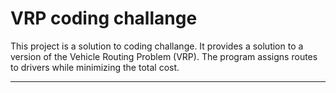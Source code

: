 # VRP coding challange
This project is a solution to coding challange. It provides a solution to a version of the Vehicle Routing Problem (VRP). The program assigns routes to drivers while minimizing the total cost. 
_____
